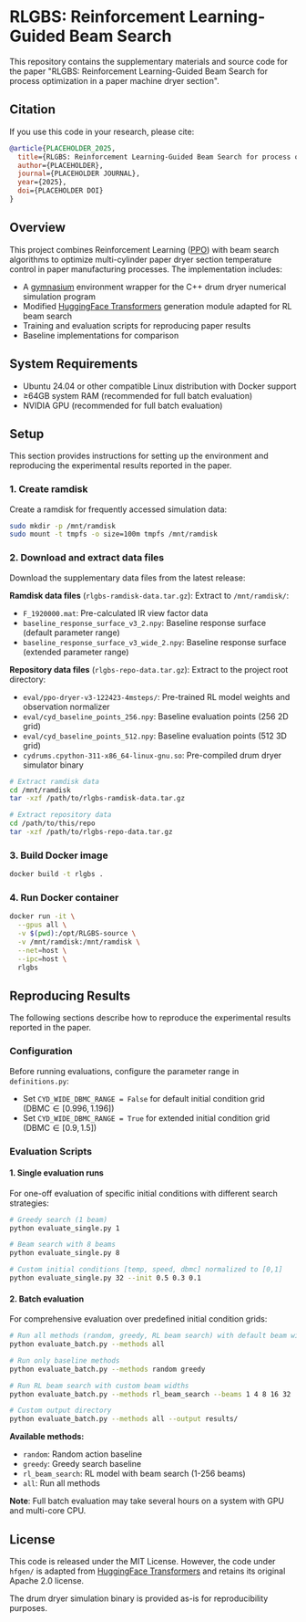 # RLGBS: Reinforcement Learning-Guided Beam Search

This repository contains the supplementary materials and source code for the paper "RLGBS: Reinforcement Learning-Guided Beam Search for process optimization in a paper machine dryer section".

## Citation

If you use this code in your research, please cite:

```bibtex
@article{PLACEHOLDER_2025,
  title={RLGBS: Reinforcement Learning-Guided Beam Search for process optimization in a paper machine dryer section},
  author={PLACEHOLDER},
  journal={PLACEHOLDER JOURNAL},
  year={2025},
  doi={PLACEHOLDER DOI}
}
```

## Overview

This project combines Reinforcement Learning ([PPO](https://arxiv.org/abs/1707.06347)) with beam search algorithms to optimize multi-cylinder paper dryer section temperature control in paper manufacturing processes. The implementation includes:

- A [gymnasium](https://arxiv.org/abs/2407.17032) environment wrapper for the C++ drum dryer numerical simulation program
- Modified [HuggingFace Transformers](https://github.com/huggingface/transformers) generation module adapted for RL beam search
- Training and evaluation scripts for reproducing paper results
- Baseline implementations for comparison

## System Requirements

- Ubuntu 24.04 or other compatible Linux distribution with Docker support
- ≥64GB system RAM (recommended for full batch evaluation)
- NVIDIA GPU (recommended for full batch evaluation)

## Setup

This section provides instructions for setting up the environment and reproducing the experimental results reported in the paper.
### 1. Create ramdisk

Create a ramdisk for frequently accessed simulation data:

```bash
sudo mkdir -p /mnt/ramdisk
sudo mount -t tmpfs -o size=100m tmpfs /mnt/ramdisk
```

### 2. Download and extract data files

Download the supplementary data files from the latest release:

**Ramdisk data files** (`rlgbs-ramdisk-data.tar.gz`):
Extract to `/mnt/ramdisk/`:
- `F_1920000.mat`: Pre-calculated IR view factor data
- `baseline_response_surface_v3_2.npy`: Baseline response surface (default parameter range)
- `baseline_response_surface_v3_wide_2.npy`: Baseline response surface (extended parameter range)

**Repository data files** (`rlgbs-repo-data.tar.gz`):
Extract to the project root directory:
- `eval/ppo-dryer-v3-122423-4msteps/`: Pre-trained RL model weights and observation normalizer
- `eval/cyd_baseline_points_256.npy`: Baseline evaluation points (256 2D grid)
- `eval/cyd_baseline_points_512.npy`: Baseline evaluation points (512 3D grid)
- `cydrums.cpython-311-x86_64-linux-gnu.so`: Pre-compiled drum dryer simulator binary

```bash
# Extract ramdisk data
cd /mnt/ramdisk
tar -xzf /path/to/rlgbs-ramdisk-data.tar.gz

# Extract repository data
cd /path/to/this/repo
tar -xzf /path/to/rlgbs-repo-data.tar.gz
```

### 3. Build Docker image

```bash
docker build -t rlgbs .
```

### 4. Run Docker container

```bash
docker run -it \
  --gpus all \
  -v $(pwd):/opt/RLGBS-source \
  -v /mnt/ramdisk:/mnt/ramdisk \
  --net=host \
  --ipc=host \
  rlgbs
```

## Reproducing Results

The following sections describe how to reproduce the experimental results reported in the paper.

### Configuration

Before running evaluations, configure the parameter range in `definitions.py`:

- Set `CYD_WIDE_DBMC_RANGE = False` for default initial condition grid ($\textrm{DBMC} \in [0.996, 1.196]$)
- Set `CYD_WIDE_DBMC_RANGE = True` for extended initial condition grid ($\textrm{DBMC} \in [0.9, 1.5]$)

### Evaluation Scripts

#### 1. Single evaluation runs

For one-off evaluation of specific initial conditions with different search strategies:

```bash
# Greedy search (1 beam)
python evaluate_single.py 1

# Beam search with 8 beams  
python evaluate_single.py 8

# Custom initial conditions [temp, speed, dbmc] normalized to [0,1]
python evaluate_single.py 32 --init 0.5 0.3 0.1
```

#### 2. Batch evaluation

For comprehensive evaluation over predefined initial condition grids:

```bash
# Run all methods (random, greedy, RL beam search) with default beam widths
python evaluate_batch.py --methods all

# Run only baseline methods
python evaluate_batch.py --methods random greedy

# Run RL beam search with custom beam widths
python evaluate_batch.py --methods rl_beam_search --beams 1 4 8 16 32

# Custom output directory
python evaluate_batch.py --methods all --output results/
```

**Available methods:**
- `random`: Random action baseline
- `greedy`: Greedy search baseline  
- `rl_beam_search`: RL model with beam search (1-256 beams)
- `all`: Run all methods

**Note**: Full batch evaluation may take several hours on a system with GPU and multi-core CPU.

## License

This code is released under the MIT License. However, the code under `hfgen/` is adapted from [HuggingFace Transformers](https://github.com/huggingface/transformers) and retains its original Apache 2.0 license.

The drum dryer simulation binary is provided as-is for reproducibility purposes.

